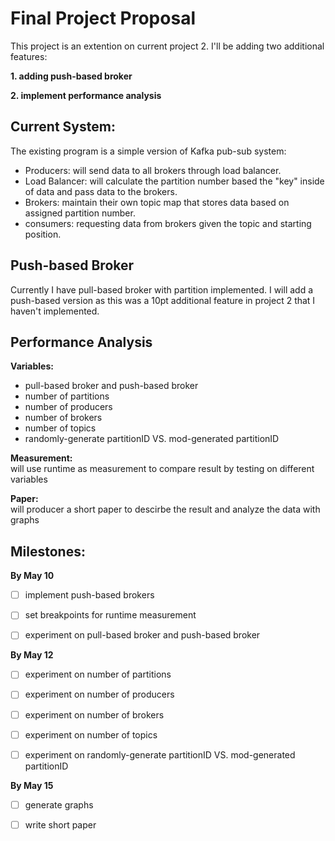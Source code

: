 
# Final Project Proposal

This project is an extention on current project 2. I'll be adding two additional features:
    
**1. adding push-based broker**

**2. implement performance analysis**

## Current System:
The existing program is a simple version of Kafka pub-sub system: 
 - Producers: will send data to all brokers through load balancer.
 - Load Balancer: will calculate the partition number based the "key" inside of data and pass data to the brokers.
 - Brokers: maintain their own topic map that stores data based on assigned partition number.
 - consumers: requesting data from brokers given the topic and starting position.

##  Push-based Broker
Currently I have pull-based broker with partition implemented. I will add a push-based version as this was a 10pt additional feature in project 2 that I haven't implemented.

##  Performance Analysis
**Variables:**
* pull-based broker and push-based broker
* number of partitions
* number of producers
* number of brokers
* number of topics
* randomly-generate partitionID VS. mod-generated partitionID

**Measurement:**  
will use runtime as measurement to compare result by testing on different variables

**Paper:**  
will producer a short paper to descirbe the result and analyze the data with graphs


## Milestones:
**By May 10**
- [ ]  implement push-based brokers
- [ ]  set breakpoints for runtime measurement
- [ ]  experiment on pull-based broker and push-based broker


**By May 12**
- [ ]  experiment on number of partitions
- [ ]  experiment on number of producers
- [ ]  experiment on number of brokers
- [ ]  experiment on number of topics
- [ ]  experiment on randomly-generate partitionID VS. mod-generated partitionID


**By May 15**
- [ ]  generate graphs 
- [ ]  write short paper











